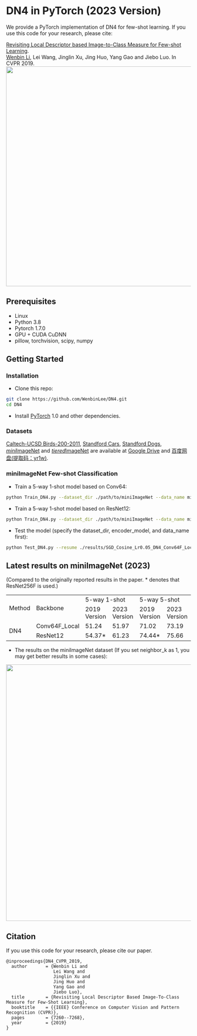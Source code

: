 # DN4 in PyTorch (2023 Version)

We provide a PyTorch implementation of DN4 for few-shot learning. If you use this code for your research, please cite: 

[Revisiting Local Descriptor based Image-to-Class Measure for Few-shot Learning](http://cs.nju.edu.cn/rl/people/liwb/CVPR19.pdf).<br> 
[Wenbin Li](https://cs.nju.edu.cn/liwenbin/), Lei Wang, Jinglin Xu, Jing Huo, Yang Gao and Jiebo Luo. In CVPR 2019.<br> 
<img src='flowchart.bmp' width=600/>


## Prerequisites
- Linux
- Python 3.8
- Pytorch 1.7.0
- GPU + CUDA CuDNN
- pillow, torchvision, scipy, numpy

## Getting Started
### Installation

- Clone this repo:
```bash
git clone https://github.com/WenbinLee/DN4.git
cd DN4
```

- Install [PyTorch](http://pytorch.org) 1.0 and other dependencies.

### Datasets
[Caltech-UCSD Birds-200-2011](https://data.caltech.edu/records/20098), [Standford Cars](https://ai.stanford.edu/~jkrause/cars/car_dataset.html), [Standford Dogs](http://vision.stanford.edu/aditya86/ImageNetDogs/main.html), [*mini*ImageNet](https://arxiv.org/abs/1606.04080v2) and [*tiered*ImageNet](https://arxiv.org/abs/1803.00676) are available at [Google Drive](https://drive.google.com/drive/u/1/folders/1SEoARH5rADckI-_gZSQRkLclrunL-yb0) and [百度网盘(提取码：yr1w)](https://pan.baidu.com/s/1M3jFo2OI5GTOpytxgtO1qA).


###  miniImageNet Few-shot Classification
- Train a 5-way 1-shot model based on Conv64:
```bash
python Train_DN4.py --dataset_dir ./path/to/miniImageNet --data_name miniImageNet --encoder_model Conv64F_Local --way_num 5 --shot_num 1
```
- Train a 5-way 1-shot model based on ResNet12:
```bash
python Train_DN4.py --dataset_dir ./path/to/miniImageNet --data_name miniImageNet --encoder_model ResNet12 --way_num 5 --shot_num 1
```
- Test the model (specify the dataset_dir, encoder_model, and data_name first):
```bash
python Test_DN4.py --resume ./results/SGD_Cosine_Lr0.05_DN4_Conv64F_Local_Epoch_30_miniImageNet_84_84_5Way_1Shot/ --encoder_model Conv64F_Local
```


## Latest results on miniImageNet (2023)
(Compared to the originally reported results in the paper. * denotes that ResNet256F is used.)
<table>
  <tr>
      <td rowspan="2">Method</td>
      <td rowspan="2">Backbone</td>
      <td colspan="2">5-way 1-shot</td>
      <td colspan="2">5-way 5-shot</td>
  </tr>
  <tr>
      <td>2019 Version</td>
      <td>2023 Version</td>
      <td>2019 Version</td>
      <td>2023 Version</td>
  </tr>

  <tr>
      <td rowspan="2">DN4</td>
      <td> Conv64F_Local </td>
      <td> 51.24 </td>
      <td> 51.97 </td>
      <td> 71.02 </td>
      <td> 73.19 </td>
  </tr>
  <tr>
      <td> ResNet12 </td>
      <td> 54.37* </td>
      <td> 61.23 </td>
      <td> 74.44* </td>
      <td> 75.66 </td>
  </tr>
</table>






- The results on the miniImageNet dataset (If you set neighbor_k as 1, you may get better results in some cases): 
<img src='DN4_2019_Version/imgs/Results_miniImageNet2.bmp' align="center" width=700>



## Citation
If you use this code for your research, please cite our paper.
```
@inproceedings{DN4_CVPR_2019,
  author       = {Wenbin Li and
                  Lei Wang and
                  Jinglin Xu and
                  Jing Huo and
                  Yang Gao and
                  Jiebo Luo},
  title        = {Revisiting Local Descriptor Based Image-To-Class Measure for Few-Shot Learning},
  booktitle    = {{IEEE} Conference on Computer Vision and Pattern Recognition (CVPR)},
  pages        = {7260--7268},
  year         = {2019}
}
```
